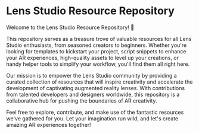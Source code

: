 # Lens Studio Resource Repository

Welcome to the Lens Studio Resource Repository! 🚀

This repository serves as a treasure trove of valuable resources for all Lens Studio enthusiasts, from seasoned creators to beginners. Whether you're looking for templates to kickstart your project, script snippets to enhance your AR experiences, high-quality assets to level up your creations, or handy helper tools to simplify your workflow, you'll find them all right here.

Our mission is to empower the Lens Studio community by providing a curated collection of resources that will inspire creativity and accelerate the development of captivating augmented reality lenses. With contributions from talented developers and designers worldwide, this repository is a collaborative hub for pushing the boundaries of AR creativity.

Feel free to explore, contribute, and make use of the fantastic resources we've gathered for you. Let your imagination run wild, and let's create amazing AR experiences together!
